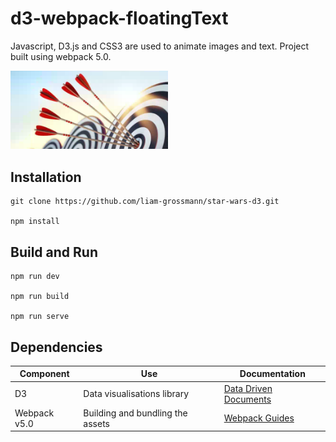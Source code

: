 # d3-webpack-floatingText

Javascript, D3.js and CSS3 are used to animate images and text. Project built using webpack 5.0.

<img src="src/assets/arrow.png" style="width: 50%; height: 50%" />

## Installation 

    git clone https://github.com/liam-grossmann/star-wars-d3.git

    npm install

## Build and Run 

    npm run dev

    npm run build

    npm run serve 

## Dependencies

| Component     | Use                              | Documentation |
| ------------- | -------------------------------- | ------------------------------------------------ |
| D3            | Data visualisations library      | [Data Driven Documents](https://d3js.org/)       |
| Webpack v5.0  | Building and bundling the assets | [Webpack Guides](https://webpack.js.org/guides/) | 



